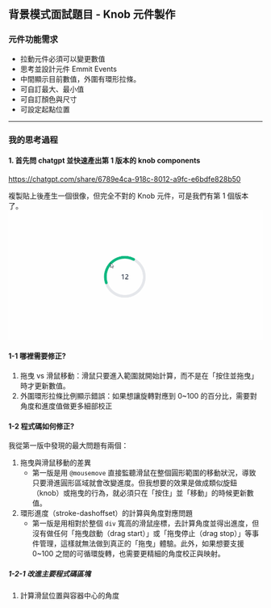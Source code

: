 ## 背景模式面試題目 - Knob 元件製作

### 元件功能需求
- 拉動元件必須可以變更數值
- 思考並設計元件 Emmit Events
- 中間顯示目前數值，外圍有環形拉條。
- 可自訂最大、最小值
- 可自訂顏色與尺寸
- 可設定起點位置
  
---

### 我的思考過程

#### 1. 首先問 chatgpt 並快速產出第 1 版本的 knob components
https://chatgpt.com/share/6789e4ca-918c-8012-a9fc-e6bdfe828b50

複製貼上後產生一個很像，但完全不對的 Knob 元件，可是我們有第 1 個版本了。
![image](https://github.com/jasonlin1993/KnobComponents/blob/main/knob.gif)

#### 1-1 哪裡需要修正?
 1. 拖曳 vs 滑鼠移動：滑鼠只要進入範圍就開始計算，而不是在「按住並拖曳」時才更新數值。
 2. 外圍環形拉條比例顯示錯誤：如果想讓旋轉對應到 0~100 的百分比，需要對角度和進度值做更多細部校正

#### 1-2 程式碼如何修正?
我從第一版中發現的最大問題有兩個：
1. 拖曳與滑鼠移動的差異
   - 第一版是用 `@mousemove` 直接監聽滑鼠在整個圓形範圍的移動狀況，導致只要滑進圓形區域就會改變進度。但我想要的效果是做成類似旋鈕（knob）或拖曳的行為，就必須只在「按住」並「移動」的時候更新數值。
2. 環形進度（stroke-dashoffset）的計算與角度對應問題
   - 第一版是用相對於整個 `div` 寬高的滑鼠座標，去計算角度並得出進度，但沒有做任何「拖曳啟動（drag start）」或「拖曳停止（drag stop）」等事件管理，這樣就無法做到真正的「拖曳」體驗。此外，如果想要支援 0~100 之間的可循環旋轉，也需要更精細的角度校正與映射。

##### 1-2-1 改進主要程式碼區塊
1. 計算滑鼠位置與容器中心的角度


